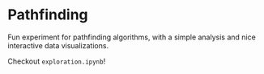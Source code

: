 # Pathfinding

Fun experiment for pathfinding algorithms, with a simple analysis and nice interactive data visualizations.

Checkout `exploration.ipynb`!